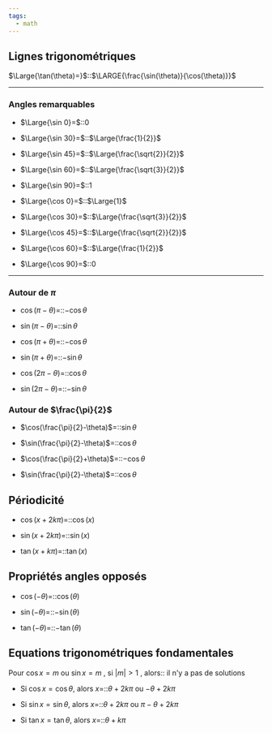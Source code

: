 ```yaml
---
tags:
  - math
---
```


## Lignes trigonométriques

$\Large{\tan(\theta)=}$::$\LARGE{\frac{\sin(\theta)}{\cos(\theta)}}$
<!--SR:!2023-10-03,5,223-->


---

### Angles remarquables

- $\Large{\sin 0}=$::$0$
<!--SR:!2023-10-28,32,263-->

- $\Large{\sin 30}=$::$\Large{\frac{1}{2}}$
<!--SR:!2023-11-18,53,270-->

- $\Large{\sin 45}=$::$\Large{\frac{\sqrt{2}}{2}}$
<!--SR:!2023-11-11,46,283-->

- $\Large{\sin 60}=$::$\Large{\frac{\sqrt{3}}{2}}$
<!--SR:!2023-11-12,47,283-->

- $\Large{\sin 90}=$::$1$
<!--SR:!2023-10-11,12,263-->

- $\Large{\cos 0}=$::$\Large{1}$
<!--SR:!2023-12-13,73,310-->

- $\Large{\cos 30}=$::$\Large{\frac{\sqrt{3}}{2}}$
<!--SR:!2023-11-30,59,303-->

- $\Large{\cos 45}=$::$\Large{\frac{\sqrt{2}}{2}}$
<!--SR:!2023-11-08,40,263-->

- $\Large{\cos 60}=$::$\Large{\frac{1}{2}}$
<!--SR:!2023-10-16,20,263-->

- $\Large{\cos 90}=$::$0$
<!--SR:!2023-12-12,72,310-->


---

### Autour de $\pi$
- $\cos(\pi-\theta)$=::$-\cos\theta$
<!--SR:!2023-11-19,49,263-->

- $\sin(\pi-\theta)$=::$\sin\theta$
<!--SR:!2023-10-04,16,283-->

- $\cos(\pi+\theta)$=::$-\cos\theta$
<!--SR:!2023-11-15,50,283-->

- $\sin(\pi+\theta)$=::$-\sin\theta$
<!--SR:!2023-11-09,44,283-->

- $\cos(2\pi-\theta)$=::$\cos\theta$
<!--SR:!2023-11-14,49,283-->

- $\sin(2\pi-\theta)$=::$-\sin\theta$
<!--SR:!2023-10-26,30,263-->


### Autour de $\frac{\pi}{2}$
- $\cos(\frac{\pi}{2}-\theta)$=::$\sin\theta$
<!--SR:!2023-10-06,5,203-->

- $\sin(\frac{\pi}{2}-\theta)$=::$\cos\theta$
<!--SR:!2023-10-17,21,230-->


- $\cos(\frac{\pi}{2}+\theta)$=::$-\cos\theta$
<!--SR:!2023-10-04,6,190-->

- $\sin(\frac{\pi}{2}-\theta)$=::$\cos\theta$
<!--SR:!2023-10-17,21,230-->


## Périodicité
- $\cos(x+2k\pi)=$::$\cos(x)$
<!--SR:!2023-11-04,34,243-->

- $\sin(x+2k\pi)=$::$\sin(x)$
<!--SR:!2023-10-08,7,243-->

- $\tan(x+k\pi)=$::$\tan(x)$
<!--SR:!2023-10-04,2,163-->

## Propriétés angles opposés
- $\cos(-\theta)=$::$\cos(\theta)$
<!--SR:!2023-10-27,31,263-->

- $\sin(-\theta)=$::$-\sin(\theta)$
<!--SR:!2023-10-22,26,223-->

- $\tan(-\theta)=$::$-\tan(\theta)$
<!--SR:!2023-10-03,7,230-->

## Equations trigonométriques fondamentales
Pour $\cos x=m$ ou $\sin x=m$ , si $|m|>1$ , alors:: il n'y a pas de solutions
<!--SR:!2023-11-10,45,266-->


- Si $\cos x=\cos\theta$, alors $x=$::$\theta+2k\pi$ ou $-\theta+2k\pi$
<!--SR:!2023-10-12,16,223-->

- Si $\sin x=\sin\theta$, alors $x=$::$\theta+2k\pi$ ou $\pi-\theta+2k\pi$
<!--SR:!2023-10-09,7,183-->

- Si $\tan x=\tan\theta$, alors $x=$::$\theta+k\pi$
<!--SR:!2023-10-03,4,203-->

